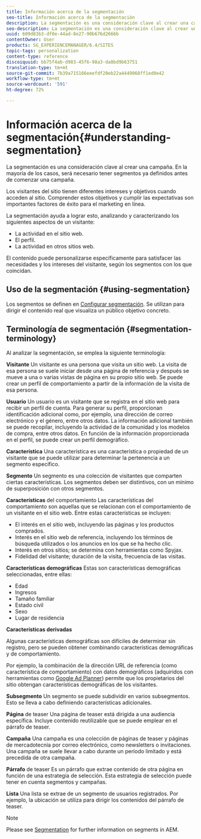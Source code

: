 ```yaml
---
title: Información acerca de la segmentación
seo-title: Información acerca de la segmentación
description: La segmentación es una consideración clave al crear una campaña. En la mayoría de los casos, será necesario tener segmentos ya definidos antes de comenzar una campaña.
seo-description: La segmentación es una consideración clave al crear una campaña. En la mayoría de los casos, será necesario tener segmentos ya definidos antes de comenzar una campaña.
uuid: 609d83b3-df0e-44ad-8e27-90b676d2666b
contentOwner: User
products: SG_EXPERIENCEMANAGER/6.4/SITES
topic-tags: personalization
content-type: reference
discoiquuid: bb75f4ab-d983-45f6-98a3-da8bd9b63751
translation-type: tm+mt
source-git-commit: 7b39a715166eeefdf20eb22a4449068ff1ed0e42
workflow-type: tm+mt
source-wordcount: '591'
ht-degree: 72%

---
```



# Información acerca de la segmentación{#understanding-segmentation}

La segmentación es una consideración clave al crear una campaña. En la mayoría de los casos, será necesario tener segmentos ya definidos antes de comenzar una campaña.

Los visitantes del sitio tienen diferentes intereses y objetivos cuando acceden al sitio. Comprender estos objetivos y cumplir las expectativas son importantes factores de éxito para el marketing en línea.

La segmentación ayuda a lograr esto, analizando y caracterizando los siguientes aspectos de un visitante:

* La actividad en el sitio web.
* El perfil.
* La actividad en otros sitios web.

El contenido puede personalizarse específicamente para satisfacer las necesidades y los intereses del visitante, según los segmentos con los que coincidan.

## Uso de la segmentación {#using-segmentation}

Los segmentos se definen en [Configurar segmentación](/help/sites-administering/campaign-segmentation.md). Se utilizan para dirigir el contenido real que visualiza un público objetivo concreto.

## Terminología de segmentación {#segmentation-terminology}

Al analizar la segmentación, se emplea la siguiente terminología:

**Visitante** Un visitante es una persona que visita un sitio web. La visita de esa persona se suele iniciar desde una página de referencia y después se mueve a una o varias vistas de página en su propio sitio web. Se puede crear un perfil de comportamiento a partir de la información de la visita de esa persona.

**Usuario** Un usuario es un visitante que se registra en el sitio web para recibir un perfil de cuenta. Para generar su perfil, proporcionan identificación adicional como, por ejemplo, una dirección de correo electrónico y el género, entre otros datos. La información adicional también se puede recopilar, incluyendo la actividad de la comunidad y los modelos de compra, entre otros datos. En función de la información proporcionada en el perfil, se puede crear un perfil demográfico.

**Característica** Una característica es una característica o propiedad de un visitante que se puede utilizar para determinar la pertenencia a un segmento específico.

**Segmento** Un segmento es una colección de visitantes que comparten ciertas características. Los segmentos deben ser distintivos, con un mínimo de superposición con otros segmentos.

**Características** del comportamiento Las características del comportamiento son aquellas que se relacionan con el comportamiento de un visitante en el sitio web. Entre estas características se incluyen:

* El interés en el sitio web, incluyendo las páginas y los productos comprados.
* Interés en el sitio web de referencia, incluyendo los términos de búsqueda utilizados o los anuncios en los que se ha hecho clic.
* Interés en otros sitios; se determina con herramientas como Spyjax.
* Fidelidad del visitante; duración de la visita, frecuencia de las visitas.

**Características demográficas** Estas son características demográficas seleccionadas, entre ellas:

* Edad
* Ingresos
* Tamaño familiar
* Estado civil
* Sexo
* Lugar de residencia

**Características derivadas**

Algunas características demográficas son difíciles de determinar sin registro, pero se pueden obtener combinando características demográficas y de comportamiento.

Por ejemplo, la combinación de la dirección URL de referencia (como característica de comportamiento) con datos demográficos (adquiridos con herramientas como [Google Ad Planner](https://www.google.com/adplanner/)) permite que los propietarios del sitio obtengan características demográficas de los visitantes.

**Subsegmento** Un segmento se puede subdividir en varios subsegmentos. Esto se lleva a cabo definiendo características adicionales.

**Página** de teaser Una página de teaser está dirigida a una audiencia específica. Incluye contenido reutilizable que se puede emplear en el párrafo de teaser.

**Campaña** Una campaña es una colección de páginas de teaser y páginas de mercadotecnia por correo electrónico, como newsletters o invitaciones. Una campaña se suele llevar a cabo durante un período limitado y está precedida de otra campaña.

**Párrafo** de teaser Es un párrafo que extrae contenido de otra página en función de una estrategia de selección. Esta estrategia de selección puede tener en cuenta segmentos y campañas.

**Lista** Una lista se extrae de un segmento de usuarios registrados. Por ejemplo, la ubicación se utiliza para dirigir los contenidos del párrafo de teaser.

>[!NOTE]
>
>Please see [Segmentation](/help/sites-administering/campaign-segmentation.md) for further information on segments in AEM.

